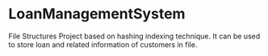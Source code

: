 # LoanManagementSystem
File Structures Project based on hashing indexing technique. It can be used to store loan and related information of customers in file.
